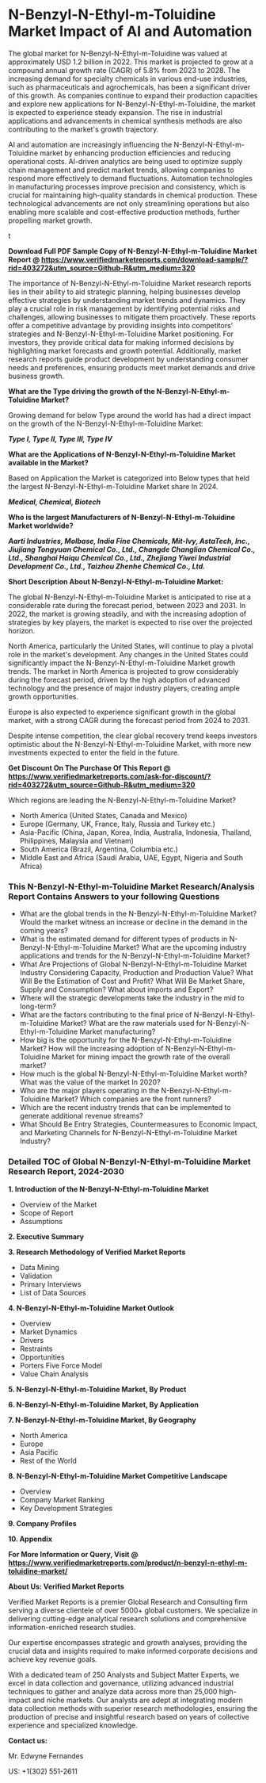 <meta name="title" content="Global N-Benzyl-N-Ethyl-m-Toluidine Market Impact of AI and Automation"><meta name="description" content="The global market for N-Benzyl-N-Ethyl-m-Toluidine was valued at approximately USD 1.2 billion in 2022. This market is projected to grow at a compound annual growth ra"><meta name="title" content="N-Benzyl-N-Ethyl-m-Toluidine Market Size, Share, Scope, Trends, Growth, Opportunities, Analysis, Forecast"><h1>N-Benzyl-N-Ethyl-m-Toluidine Market Impact of AI and Automation</h1><p>The global market for N-Benzyl-N-Ethyl-m-Toluidine was valued at approximately USD 1.2 billion in 2022. This market is projected to grow at a compound annual growth rate (CAGR) of 5.8% from 2023 to 2028. The increasing demand for specialty chemicals in various end-use industries, such as pharmaceuticals and agrochemicals, has been a significant driver of this growth. As companies continue to expand their production capacities and explore new applications for N-Benzyl-N-Ethyl-m-Toluidine, the market is expected to experience steady expansion. The rise in industrial applications and advancements in chemical synthesis methods are also contributing to the market's growth trajectory.</p><p>AI and automation are increasingly influencing the N-Benzyl-N-Ethyl-m-Toluidine market by enhancing production efficiencies and reducing operational costs. AI-driven analytics are being used to optimize supply chain management and predict market trends, allowing companies to respond more effectively to demand fluctuations. Automation technologies in manufacturing processes improve precision and consistency, which is crucial for maintaining high-quality standards in chemical production. These technological advancements are not only streamlining operations but also enabling more scalable and cost-effective production methods, further propelling market growth.</p>t</p><p id="" class=""><strong>Download Full PDF Sample Copy of N-Benzyl-N-Ethyl-m-Toluidine Market Report @ <a href="https://www.verifiedmarketreports.com/download-sample/?rid=403272&utm_source=Github-R&utm_medium=320" target="_blank">https://www.verifiedmarketreports.com/download-sample/?rid=403272&utm_source=Github-R&utm_medium=320</a></strong></p><p>The importance of&nbsp;N-Benzyl-N-Ethyl-m-Toluidine Market research reports lies in their ability to aid strategic planning, helping businesses develop effective strategies by understanding market trends and dynamics. They play a crucial role in risk management by identifying potential risks and challenges, allowing businesses to mitigate them proactively. These reports offer a competitive advantage by providing insights into competitors' strategies and N-Benzyl-N-Ethyl-m-Toluidine Market positioning. For investors, they provide critical data for making informed decisions by highlighting market forecasts and growth potential. Additionally, market research reports guide product development by understanding consumer needs and preferences, ensuring products meet market demands and drive business growth.</p><p><strong>What are the&nbsp;Type driving the growth of the N-Benzyl-N-Ethyl-m-Toluidine Market?</strong></p><p id="" class="">Growing demand for below Type around the world has had a direct impact on the growth of the N-Benzyl-N-Ethyl-m-Toluidine Market:</p><em><strong>Type I, Type II, Type III, Type IV</strong></em></p><strong>What are the&nbsp;Applications&nbsp;of N-Benzyl-N-Ethyl-m-Toluidine Market available in the Market?</strong></p><p id="" class="">Based on Application the Market is categorized into Below types that held the largest N-Benzyl-N-Ethyl-m-Toluidine Market share In 2024.</p><em><strong>Medical, Chemical, Biotech</strong></em></p><strong>Who is the largest Manufacturers of N-Benzyl-N-Ethyl-m-Toluidine Market worldwide?</strong></p><p><em><strong>Aarti Industries, Molbase, India Fine Chemicals, Mit-Ivy, AstaTech, Inc., Jiujiang Tongyuan Chemical Co., Ltd., Changde Changlian Chemical Co., Ltd., Shanghai Haiqu Chemical Co., Ltd., Zhejiang Yiwei Industrial Development Co., Ltd., Taizhou Zhenhe Chemical Co., Ltd.</strong></em></p><p id="" class=""><strong>Short Description About N-Benzyl-N-Ethyl-m-Toluidine Market:</strong></p><p>The global N-Benzyl-N-Ethyl-m-Toluidine Market is anticipated to rise at a considerable rate during the forecast period, between 2023 and 2031. In 2022, the market is growing steadily, and with the increasing adoption of strategies by key players, the market is expected to rise over the projected horizon.</p><p>North America, particularly the United States, will continue to play a pivotal role in the market's development. Any changes in the United States could significantly impact the N-Benzyl-N-Ethyl-m-Toluidine Market growth trends. The market in North America is projected to grow considerably during the forecast period, driven by the high adoption of advanced technology and the presence of major industry players, creating ample growth opportunities.</p><p>Europe is also expected to experience significant growth in the global market, with a strong CAGR during the forecast period from 2024 to 2031.</p><p>Despite intense competition, the clear global recovery trend keeps investors optimistic about the N-Benzyl-N-Ethyl-m-Toluidine Market, with more new investments expected to enter the field in the future.</p><p id="" class=""><strong>Get Discount On The Purchase Of This Report @ <a href="https://www.verifiedmarketreports.com/ask-for-discount/?rid=403272&utm_source=Github-R&utm_medium=320" target="_blank">https://www.verifiedmarketreports.com/ask-for-discount/?rid=403272&utm_source=Github-R&utm_medium=320</a></strong></p>Which regions are leading the N-Benzyl-N-Ethyl-m-Toluidine Market?</p><ul><li>North America (United States, Canada and Mexico)</li><li>Europe (Germany, UK, France, Italy, Russia and Turkey etc.)</li><li>Asia-Pacific (China, Japan, Korea, India, Australia, Indonesia, Thailand, Philippines, Malaysia and Vietnam)</li><li>South America (Brazil, Argentina, Columbia etc.)</li><li>Middle East and Africa (Saudi Arabia, UAE, Egypt, Nigeria and South Africa)</li></ul><h3 id="" class="">This N-Benzyl-N-Ethyl-m-Toluidine Market Research/Analysis Report Contains Answers to your following Questions</h3><ul><li>What are the global trends in the N-Benzyl-N-Ethyl-m-Toluidine Market? Would the market witness an increase or decline in the demand in the coming years?</li><li>What is the estimated demand for different types of products in N-Benzyl-N-Ethyl-m-Toluidine Market? What are the upcoming industry applications and trends for the N-Benzyl-N-Ethyl-m-Toluidine Market?</li><li>What Are Projections of Global N-Benzyl-N-Ethyl-m-Toluidine Market Industry Considering Capacity, Production and Production Value? What Will Be the Estimation of Cost and Profit? What Will Be Market Share, Supply and Consumption? What about imports and Export?</li><li>Where will the strategic developments take the industry in the mid to long-term?</li><li>What are the factors contributing to the final price of N-Benzyl-N-Ethyl-m-Toluidine Market? What are the raw materials used for N-Benzyl-N-Ethyl-m-Toluidine Market manufacturing?</li><li>How big is the opportunity for the N-Benzyl-N-Ethyl-m-Toluidine Market? How will the increasing adoption of N-Benzyl-N-Ethyl-m-Toluidine Market for mining impact the growth rate of the overall market?</li><li>How much is the global N-Benzyl-N-Ethyl-m-Toluidine Market worth? What was the value of the market In 2020?</li><li>Who are the major players operating in the N-Benzyl-N-Ethyl-m-Toluidine Market? Which companies are the front runners?</li><li>Which are the recent industry trends that can be implemented to generate additional revenue streams?</li><li>What Should Be Entry Strategies, Countermeasures to Economic Impact, and Marketing Channels for N-Benzyl-N-Ethyl-m-Toluidine Market Industry?</li></ul><h3 id="" class="">Detailed TOC of Global N-Benzyl-N-Ethyl-m-Toluidine Market Research Report, 2024-2030</h3><p id="" class=""><strong>1. Introduction of the N-Benzyl-N-Ethyl-m-Toluidine Market</strong></p><ul><li>Overview of the Market</li><li>Scope of Report</li><li>Assumptions</li></ul><p id="" class=""><strong>2. Executive Summary</strong></p><p id="" class=""><strong>3. Research Methodology of Verified Market Reports</strong></p><ul><li>Data Mining</li><li>Validation</li><li>Primary Interviews</li><li>List of Data Sources</li></ul><p id="" class=""><strong>4. N-Benzyl-N-Ethyl-m-Toluidine Market Outlook</strong></p><ul><li>Overview</li><li>Market Dynamics</li><li>Drivers</li><li>Restraints</li><li>Opportunities</li><li>Porters Five Force Model</li><li>Value Chain Analysis</li></ul><p id="" class=""><strong>5. N-Benzyl-N-Ethyl-m-Toluidine Market, By Product</strong></p><p id="" class=""><strong>6. N-Benzyl-N-Ethyl-m-Toluidine Market, By Application</strong></p><p id="" class=""><strong>7. N-Benzyl-N-Ethyl-m-Toluidine Market, By Geography</strong></p><ul><li>North America</li><li>Europe</li><li>Asia Pacific</li><li>Rest of the World</li></ul><p id="" class=""><strong>8. N-Benzyl-N-Ethyl-m-Toluidine Market Competitive Landscape</strong></p><ul><li>Overview</li><li>Company Market Ranking</li><li>Key Development Strategies</li></ul><p id="" class=""><strong>9. Company Profiles</strong></p><p id="" class=""><strong>10. Appendix</strong></p><p id="" class=""><strong>For More Information or Query, Visit @ <a href="https://www.verifiedmarketreports.com/product/n-benzyl-n-ethyl-m-toluidine-market/" target="_blank">https://www.verifiedmarketreports.com/product/n-benzyl-n-ethyl-m-toluidine-market/</a></strong></p><p id="" class=""><strong>About Us: Verified Market Reports</strong></p><p id="" class="">Verified Market Reports is a premier Global Research and Consulting firm serving a diverse clientele of over 5000+ global customers. We specialize in delivering cutting-edge analytical research solutions and comprehensive information-enriched research studies.</p><p id="" class="">Our expertise encompasses strategic and growth analyses, providing the crucial data and insights required to make informed corporate decisions and achieve key revenue goals.</p><p id="" class="">With a dedicated team of 250 Analysts and Subject Matter Experts, we excel in data collection and governance, utilizing advanced industrial techniques to gather and analyze data across more than 25,000 high-impact and niche markets. Our analysts are adept at integrating modern data collection methods with superior research methodologies, ensuring the production of precise and insightful research based on years of collective experience and specialized knowledge.</p><p id="" class=""><strong>Contact us:</strong></p><p id="" class="">Mr. Edwyne Fernandes</p><p id="" class="">US: +1(302) 551-2611</p>